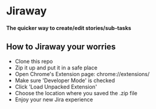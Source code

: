 # Jiraway
#### The quicker way to create/edit stories/sub-tasks

## How to Jiraway your worries

- Clone this repo
- Zip it up and put it in a safe place
- Open Chrome's Extension page: chrome://extensions/
- Make sure 'Developer Mode' is checked
- Click 'Load Unpacked Extension'
- Choose the location where you saved the .zip file
- Enjoy your new Jira experience
